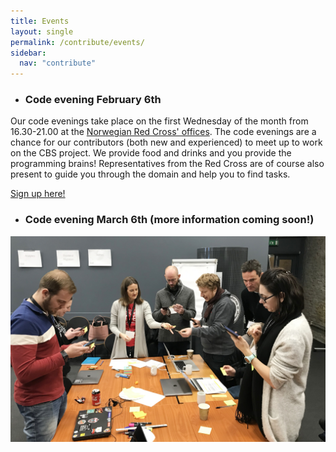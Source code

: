 ```yaml
---
title: Events
layout: single
permalink: /contribute/events/
sidebar:
  nav: "contribute"
---
```


- ### Code evening February 6th 
Our code evenings take place on the first Wednesday of the month from 16.30-21.00 at the [Norwegian Red Cross' offices](https://goo.gl/maps/YfpGe5vTgn92). The code evenings are a chance for our contributors (both new and experienced) to meet up to work on the CBS project. We provide food and drinks and you provide the programming brains! Representatives from the Red Cross are of course also present to guide you through the domain and help you to find tasks. 

[Sign up here!](https://events.provisoevent.no/r%C3%B8dekors/events/cbs-codeevening/register) 

- ### Code evening March 6th (more information coming soon!)



<a href="/assets/images/190118_Codeathon_407 (1).jpg"><img src="/assets/images/190118_Codeathon_407 (1).jpg"></a>


